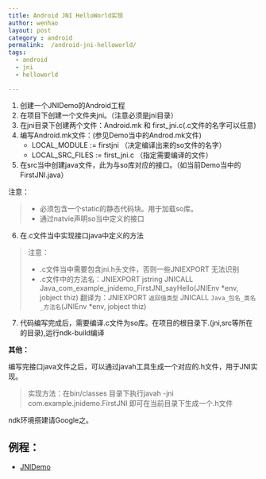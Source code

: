 ```yaml
---
title: Android JNI HelloWorld实现
author: wenhao
layout: post
category : android
permalink:  /android-jni-helloworld/
tags: 
  - android
  - jni
  - helloworld

---
```



1. 创建一个JNIDemo的Android工程
2. 在项目下创建一个文件夹jni。（注意必须是jni目录）
3. 在jni目录下创建两个文件：Android.mk 和 first_jni.c(.c文件的名字可以任意)
4. 编写Android.mk文件：(参见Demo当中的Androd.mk文件)
     - LOCAL_MODULE    := firstjni  （决定编译出来的so文件的名字）
     - LOCAL_SRC_FILES := first_jni.c  （指定需要编译的文件）
5. 在src当中创建java文件，此为与so库对应的接口。（如当前Demo当中的FirstJNI.java）

<!--more-->
>
 注意：
> 
> - 必须包含一个static的静态代码块。用于加载so库。
> - 通过natvie声明so当中定义的接口

6. 在.c文件当中实现接口java中定义的方法
> 注意：
> 
> - .c文件当中需要包含jni.h头文件，否则一些JNIEXPORT 无法识别
> - .c文件中的方法名：JNIEXPORT jstring JNICALL Java_com_example_jnidemo_FirstJNI_sayHello(JNIEnv *env, jobject thiz)
> 翻译为：JNIEXPORT `返回值类型` JNICALL `Java_包名_类名_方法名`(JNIEnv *env, jobject thiz)
7. 代码编写完成后，需要编译.c文件为so库。在项目的根目录下.(jni,src等所在的目录),运行ndk-build编译


**其他：**

编写完接口java文件之后，可以通过javah工具生成一个对应的.h文件，用于JNI实现。
> 实现方法：在bin/classes 目录下执行javah -jni com.example.jnidemo.FirstJNI 即可在当前目录下生成一个.h文件



ndk环境搭建请Google之。

例程：
---
- [JNIDemo](https://github.com/hnrainll/learn-android/tree/master/JNIDemo)

